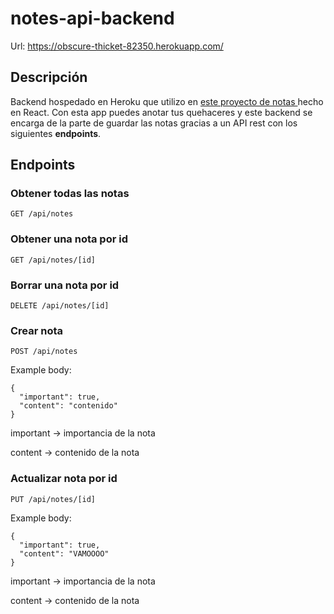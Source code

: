 # notes-api-backend

Url: https://obscure-thicket-82350.herokuapp.com/

## Descripción

Backend hospedado en Heroku que utilizo en <a href="https://github.com/Yato03/notes-frontend" target="_blank">este proyecto de notas </a> hecho en React. Con esta app puedes anotar tus quehaceres y este backend se encarga de la parte de guardar las notas gracias a un API rest con los siguientes **endpoints**.

## Endpoints

### Obtener todas las notas

```GET /api/notes```

### Obtener una nota por id

```GET /api/notes/[id]```

### Borrar una nota por id

```DELETE /api/notes/[id]```

### Crear nota

```POST /api/notes```

Example body: 
```
{
  "important": true,
  "content": "contenido"
}
```
important -> importancia de la nota

content -> contenido de la nota

### Actualizar nota por id

```PUT /api/notes/[id]```

Example body:
``` 
{
  "important": true,
  "content": "VAMOOOO"
}
```
important -> importancia de la nota

content -> contenido de la nota

